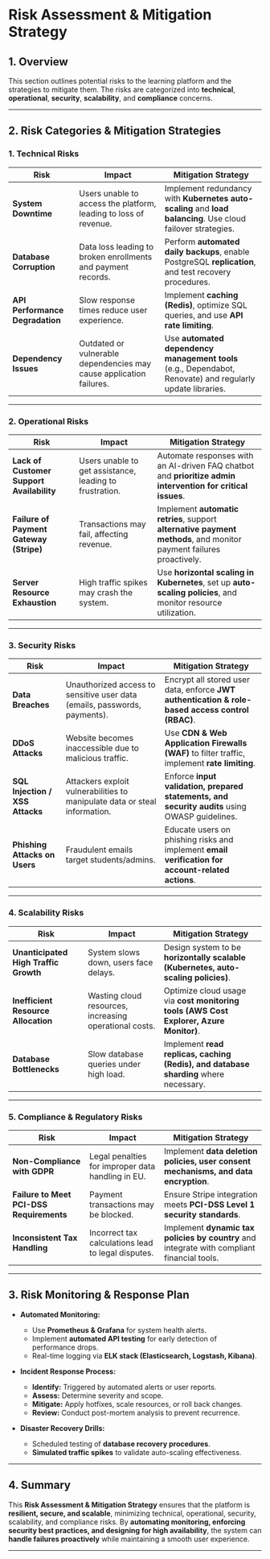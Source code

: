 # Risk Assessment & Mitigation Strategy

## 1. Overview

This section outlines potential risks to the learning platform and the strategies to mitigate them. The risks are categorized into **technical**, **operational**, **security**, **scalability**, and **compliance** concerns.

---

## 2. Risk Categories & Mitigation Strategies

### **1. Technical Risks**
| **Risk** | **Impact** | **Mitigation Strategy** |
|----------|-----------|------------------------|
| **System Downtime** | Users unable to access the platform, leading to loss of revenue. | Implement redundancy with **Kubernetes auto-scaling** and **load balancing**. Use cloud failover strategies. |
| **Database Corruption** | Data loss leading to broken enrollments and payment records. | Perform **automated daily backups**, enable PostgreSQL **replication**, and test recovery procedures. |
| **API Performance Degradation** | Slow response times reduce user experience. | Implement **caching (Redis)**, optimize SQL queries, and use **API rate limiting**. |
| **Dependency Issues** | Outdated or vulnerable dependencies may cause application failures. | Use **automated dependency management tools** (e.g., Dependabot, Renovate) and regularly update libraries. |

---

### **2. Operational Risks**
| **Risk** | **Impact** | **Mitigation Strategy** |
|----------|-----------|------------------------|
| **Lack of Customer Support Availability** | Users unable to get assistance, leading to frustration. | Automate responses with an AI-driven FAQ chatbot and **prioritize admin intervention for critical issues**. |
| **Failure of Payment Gateway (Stripe)** | Transactions may fail, affecting revenue. | Implement **automatic retries**, support **alternative payment methods**, and monitor payment failures proactively. |
| **Server Resource Exhaustion** | High traffic spikes may crash the system. | Use **horizontal scaling in Kubernetes**, set up **auto-scaling policies**, and monitor resource utilization. |

---

### **3. Security Risks**
| **Risk** | **Impact** | **Mitigation Strategy** |
|----------|-----------|------------------------|
| **Data Breaches** | Unauthorized access to sensitive user data (emails, passwords, payments). | Encrypt all stored user data, enforce **JWT authentication & role-based access control (RBAC)**. |
| **DDoS Attacks** | Website becomes inaccessible due to malicious traffic. | Use **CDN & Web Application Firewalls (WAF)** to filter traffic, implement **rate limiting**. |
| **SQL Injection / XSS Attacks** | Attackers exploit vulnerabilities to manipulate data or steal information. | Enforce **input validation, prepared statements, and security audits** using OWASP guidelines. |
| **Phishing Attacks on Users** | Fraudulent emails target students/admins. | Educate users on phishing risks and implement **email verification for account-related actions**. |

---

### **4. Scalability Risks**
| **Risk** | **Impact** | **Mitigation Strategy** |
|----------|-----------|------------------------|
| **Unanticipated High Traffic Growth** | System slows down, users face delays. | Design system to be **horizontally scalable (Kubernetes, auto-scaling policies)**. |
| **Inefficient Resource Allocation** | Wasting cloud resources, increasing operational costs. | Optimize cloud usage via **cost monitoring tools (AWS Cost Explorer, Azure Monitor)**. |
| **Database Bottlenecks** | Slow database queries under high load. | Implement **read replicas, caching (Redis), and database sharding** where necessary. |

---

### **5. Compliance & Regulatory Risks**
| **Risk** | **Impact** | **Mitigation Strategy** |
|----------|-----------|------------------------|
| **Non-Compliance with GDPR** | Legal penalties for improper data handling in EU. | Implement **data deletion policies, user consent mechanisms, and data encryption**. |
| **Failure to Meet PCI-DSS Requirements** | Payment transactions may be blocked. | Ensure Stripe integration meets **PCI-DSS Level 1 security standards**. |
| **Inconsistent Tax Handling** | Incorrect tax calculations lead to legal disputes. | Implement **dynamic tax policies by country** and integrate with compliant financial tools. |

---

## 3. Risk Monitoring & Response Plan

- **Automated Monitoring:**
    - Use **Prometheus & Grafana** for system health alerts.
    - Implement **automated API testing** for early detection of performance drops.
    - Real-time logging via **ELK stack (Elasticsearch, Logstash, Kibana)**.

- **Incident Response Process:**
    - **Identify:** Triggered by automated alerts or user reports.
    - **Assess:** Determine severity and scope.
    - **Mitigate:** Apply hotfixes, scale resources, or roll back changes.
    - **Review:** Conduct post-mortem analysis to prevent recurrence.

- **Disaster Recovery Drills:**
    - Scheduled testing of **database recovery procedures**.
    - **Simulated traffic spikes** to validate auto-scaling effectiveness.

---

## 4. Summary

This **Risk Assessment & Mitigation Strategy** ensures that the platform is **resilient, secure, and scalable**, minimizing technical, operational, security, scalability, and compliance risks. By **automating monitoring, enforcing security best practices, and designing for high availability**, the system can **handle failures proactively** while maintaining a smooth user experience.

---
